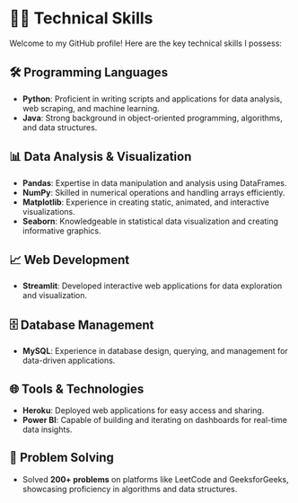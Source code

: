 # 👩‍💻 Technical Skills

Welcome to my GitHub profile! Here are the key technical skills I possess:

## 🛠️ Programming Languages
- **Python**: Proficient in writing scripts and applications for data analysis, web scraping, and machine learning.
- **Java**: Strong background in object-oriented programming, algorithms, and data structures.

## 📊 Data Analysis & Visualization
- **Pandas**: Expertise in data manipulation and analysis using DataFrames.
- **NumPy**: Skilled in numerical operations and handling arrays efficiently.
- **Matplotlib**: Experience in creating static, animated, and interactive visualizations.
- **Seaborn**: Knowledgeable in statistical data visualization and creating informative graphics.

## 📈 Web Development
- **Streamlit**: Developed interactive web applications for data exploration and visualization.
  
## 🗄️ Database Management
- **MySQL**: Experience in database design, querying, and management for data-driven applications.

## 🌐 Tools & Technologies
- **Heroku**: Deployed web applications for easy access and sharing.
- **Power BI**: Capable of building and iterating on dashboards for real-time data insights.

## 🤖 Problem Solving
- Solved **200+ problems** on platforms like LeetCode and GeeksforGeeks, showcasing proficiency in algorithms and data structures.

